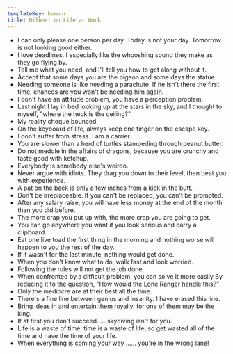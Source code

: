 ```yaml
---
templateKey: humour
title: Dilbert on Life at Work
---
```



* I can only please one person per day. Today is not your day. Tomorrow is not looking good either.
* I love deadlines. I especially like the whooshing sound they make as they go flying by.
* Tell me what you need, and I'll tell you how to get along without it.
* Accept that some days you are the pigeon and some days the statue.
* Needing someone is like needing a parachute. If he isn't there the first time, chances are you won't be needing him again.
* I don't have an attitude problem, you have a perception problem.
* Last night I lay in bed looking up at the stars in the sky, and I thought to myself, "where the heck is the ceiling?"
* My reality cheque bounced.
* On the keyboard of life, always keep one finger on the escape key.
* I don't suffer from stress. I am a carrier.
* You are slower than a herd of turtles stampeding through peanut butter.
* Do not meddle in the affairs of dragons, because you are crunchy and taste good with ketchup.
* Everybody is somebody else's weirdo.
* Never argue with idiots. They drag you down to their level, then beat you with experience.
* A pat on the back is only a few inches from a kick in the butt.
* Don't be irreplaceable. If you can't be replaced, you can't be promoted.
* After any salary raise, you will have less money at the end of the month than you did before.
* The more crap you put up with, the more crap you are going to get.
* You can go anywhere you want if you look serious and carry a clipboard.
* Eat one live toad the first thing in the morning and nothing worse will happen to you the rest of the day.
* If it wasn't for the last minute, nothing would get done.
* When you don't know what to do, walk fast and look worried.
* Following the rules will not get the job done.
* When confronted by a difficult problem, you can solve it more easily By reducing it to the question, "How would the Lone Ranger handle this?"
* Only the mediocre are at their best all the time.
* There's a fine line between genius and insanity. I have erased this line.
* Bring ideas in and entertain them royally, for one of them may be the king.
* If at first you don't succeed......skydiving isn't for you.
* Life is a waste of time; time is a waste of life, so get wasted all of the time and have the time of your life.
* When everything is coming your way ...... you're in the wrong lane!
